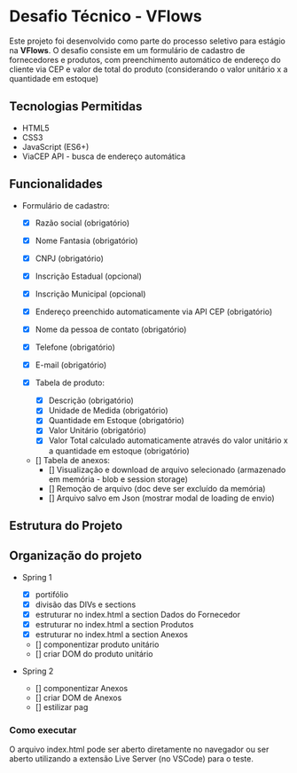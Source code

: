 # Desafio Técnico - VFlows

Este projeto foi desenvolvido como parte do processo seletivo para estágio na **VFlows**. O desafio consiste em um formulário de cadastro de fornecedores e produtos, com preenchimento automático de endereço do cliente via CEP e valor de total do produto (considerando o valor unitário x a quantidade em estoque)

## Tecnologias Permitidas

- HTML5
- CSS3
- JavaScript (ES6+)
- ViaCEP API - busca de endereço automática

## Funcionalidades
- Formulário de cadastro: 
  - [x] Razão social (obrigatório)
  - [x] Nome Fantasia (obrigatório)
  - [x] CNPJ (obrigatório)
  - [x] Inscrição Estadual (opcional)
  - [x] Inscrição Municipal (opcional)
  - [x] Endereço preenchido automaticamente via API CEP (obrigatório)
  - [x] Nome da pessoa de contato (obrigatório)
  - [x] Telefone (obrigatório)
  - [x] E-mail (obrigatório)

  - [x] Tabela de produto:
    - [x] Descrição (obrigatório)
    - [x] Unidade de Medida (obrigatório)
    - [x] Quantidade em Estoque (obrigatório)
    - [x] Valor Unitário (obrigatório)
    - [x] Valor Total calculado automaticamente através do valor unitário x a quantidade em estoque (obrigatório)
  
  - [] Tabela de anexos:
    - [] Visualização e download de arquivo selecionado (armazenado em memória - blob e session storage)
    - [] Remoção de arquivo (doc deve ser excluído da memória)
    - [] Arquivo salvo em Json (mostrar modal de loading de envio)

## Estrutura do Projeto

## Organização do projeto

- Spring 1
    - [x] portifólio
    - [x] divisão das DIVs e sections
    - [x] estruturar no index.html a section Dados do Fornecedor
    - [x] estruturar no index.html a section Produtos
    - [x] estruturar no index.html a section Anexos
    - [] componentizar produto unitário
    - [] criar DOM do produto unitário
  
- Spring 2
  - [] componentizar Anexos
  - [] criar DOM de Anexos
  - [] estilizar pag
  
### Como executar
O arquivo index.html pode ser aberto diretamente no navegador ou ser aberto utilizando a extensão Live Server (no VSCode) para o teste.
